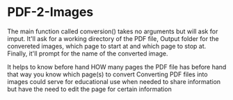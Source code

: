 # PDF-2-Images

The main function called conversion() takes no arguments but will ask for imput.
It'll ask for a working directory of the PDF file,
Output folder for the convereted images,
which page to start at and which page to stop at.
Finally, it'll prompt for the name of the converted image.

It helps to know before hand HOW many pages the PDF file has before hand that way you know which page(s) to convert
Converting PDF files into images could serve for educational use when needed to share information but have the need to edit the page for certain information
